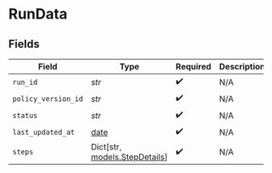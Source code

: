 # RunData


## Fields

| Field                                                                | Type                                                                 | Required                                                             | Description                                                          |
| -------------------------------------------------------------------- | -------------------------------------------------------------------- | -------------------------------------------------------------------- | -------------------------------------------------------------------- |
| `run_id`                                                             | *str*                                                                | :heavy_check_mark:                                                   | N/A                                                                  |
| `policy_version_id`                                                  | *str*                                                                | :heavy_check_mark:                                                   | N/A                                                                  |
| `status`                                                             | *str*                                                                | :heavy_check_mark:                                                   | N/A                                                                  |
| `last_updated_at`                                                    | [date](https://docs.python.org/3/library/datetime.html#date-objects) | :heavy_check_mark:                                                   | N/A                                                                  |
| `steps`                                                              | Dict[str, [models.StepDetails](../models/stepdetails.md)]            | :heavy_check_mark:                                                   | N/A                                                                  |